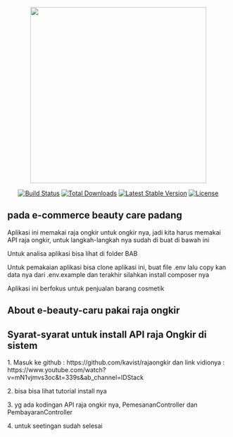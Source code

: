 <p align="center"><a href="https://laravel.com" target="_blank"><img src="https://raw.githubusercontent.com/laravel/art/master/logo-lockup/5%20SVG/2%20CMYK/1%20Full%20Color/laravel-logolockup-cmyk-red.svg" width="400"></a></p>

<p align="center">
<a href="https://travis-ci.org/laravel/framework"><img src="https://travis-ci.org/laravel/framework.svg" alt="Build Status"></a>
<a href="https://packagist.org/packages/laravel/framework"><img src="https://img.shields.io/packagist/dt/laravel/framework" alt="Total Downloads"></a>
<a href="https://packagist.org/packages/laravel/framework"><img src="https://img.shields.io/packagist/v/laravel/framework" alt="Latest Stable Version"></a>
<a href="https://packagist.org/packages/laravel/framework"><img src="https://img.shields.io/packagist/l/laravel/framework" alt="License"></a>
</p>

## pada e-commerce beauty care padang

<p> Aplikasi ini memakai raja ongkir untuk ongkir nya, jadi kita harus memakai API raja ongkir, untuk langkah-langkah nya sudah di buat di bawah ini </p>

<p> Untuk analisa aplikasi bisa lihat di folder BAB </p>

<p> Untuk pemakaian aplikasi bisa clone aplikasi ini, buat file .env lalu copy kan data nya dari .env.example dan terakhir silahkan install composer nya </p>

<p> Aplikasi ini berfokus untuk penjualan barang cosmetik </p>

## About e-beauty-caru pakai raja ongkir

<p> <h2> Syarat-syarat untuk install API raja Ongkir di sistem </h2> </p>
<p> 1. Masuk ke github : https://github.com/kavist/rajaongkir dan link vidionya : https://www.youtube.com/watch?v=mN1vjmvs3oc&t=339s&ab_channel=IDStack  </p>
<p> 2. bisa bisa lihat tutorial install nya </p>
<p> 3. yg ada kodingan API raja ongkir nya, PemesananController dan PembayaranController </p>
<p> 4. untuk seetingan sudah selesai </p>
